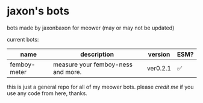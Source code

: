 # jaxon's bots
bots made by jaxonbaxon for meower (may or may not be updated)

current bots:

| name | description | version | ESM? |
|------|-------------|---------|------|
|femboy-meter|measure your femboy-ness and more.|ver0.2.1|✅|

this is just a general repo for all of my meower bots. please *credit me* if you use any code from here, thanks.
